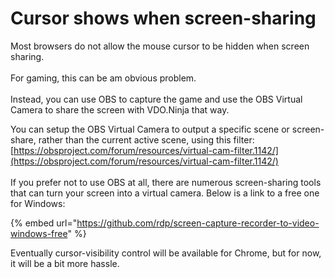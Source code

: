 # Cursor shows when screen-sharing

Most browsers do not allow the mouse cursor to be hidden when screen sharing. \
\
For gaming, this can be am obvious problem. \
\
Instead, you can use OBS to capture the game and use the OBS Virtual Camera to share the screen with VDO.Ninja that way.&#x20;

You can setup the OBS Virtual Camera to output a specific scene or screen-share, rather than the current active scene, using this filter:\
[https://obsproject.com/forum/resources/virtual-cam-filter.1142/](https://obsproject.com/forum/resources/virtual-cam-filter.1142/) \
\
If you prefer not to use OBS at all, there are numerous screen-sharing tools that can turn your screen into a virtual camera. Below is a link to a free one for Windows:

{% embed url="https://github.com/rdp/screen-capture-recorder-to-video-windows-free" %}

Eventually cursor-visibility control will be available for Chrome, but for now, it will be a bit more hassle.

